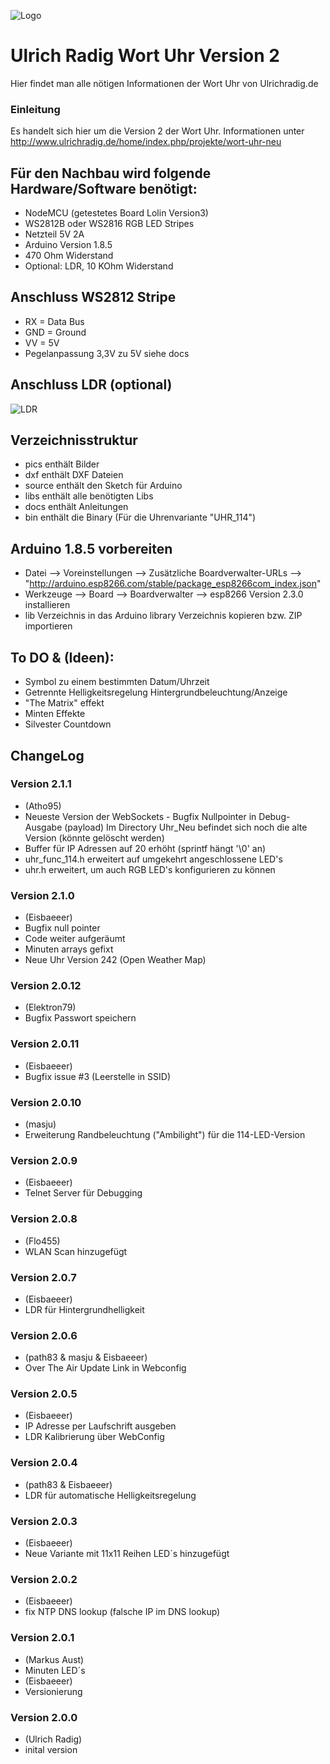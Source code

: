 ![Logo](pics/uhr.jpg)
# Ulrich Radig Wort Uhr Version 2

Hier findet man alle nötigen Informationen der Wort Uhr von Ulrichradig.de      

### Einleitung 
Es handelt sich hier um die Version 2 der Wort Uhr. 
Informationen unter http://www.ulrichradig.de/home/index.php/projekte/wort-uhr-neu   

## Für den Nachbau wird folgende Hardware/Software benötigt:
* NodeMCU (getestetes Board Lolin Version3)
* WS2812B oder WS2816 RGB LED Stripes
* Netzteil 5V 2A
* Arduino Version 1.8.5
* 470 Ohm Widerstand
* Optional: LDR, 10 KOhm Widerstand

## Anschluss WS2812 Stripe
* RX = Data Bus
* GND = Ground
* VV = 5V
* Pegelanpassung 3,3V zu 5V siehe docs

## Anschluss LDR (optional)
![LDR](pics/LDR.jpg)
      
## Verzeichnisstruktur
* pics enthält Bilder
* dxf enthält DXF Dateien
* source enthält den Sketch für Arduino
* libs enthält alle benötigten Libs
* docs enthält Anleitungen  
* bin enthält die Binary (Für die Uhrenvariante "UHR_114")

## Arduino 1.8.5 vorbereiten
* Datei --> Voreinstellungen --> Zusätzliche Boardverwalter-URLs --> "http://arduino.esp8266.com/stable/package_esp8266com_index.json"
* Werkzeuge --> Board --> Boardverwalter --> esp8266 Version 2.3.0 installieren
* lib Verzeichnis in das Arduino library Verzeichnis kopieren bzw. ZIP importieren

## To DO & (Ideen):
* Symbol zu einem bestimmten Datum/Uhrzeit
* Getrennte Helligkeitsregelung Hintergrundbeleuchtung/Anzeige 
* "The Matrix" effekt
* Minten Effekte
* Silvester Countdown

## ChangeLog                      
### Version 2.1.1
* (Atho95)
* Neueste Version der WebSockets - Bugfix Nullpointer in Debug-Ausgabe (payload)
     Im Directory Uhr_Neu befindet sich noch die alte Version (könnte gelöscht werden)
* Buffer für IP Adressen auf 20 erhöht (sprintf hängt '\0' an)
* uhr_func_114.h erweitert auf umgekehrt angeschlossene LED's
* uhr.h erweitert, um auch RGB LED's konfigurieren zu können
### Version 2.1.0
* (Eisbaeeer)
* Bugfix null pointer
* Code weiter aufgeräumt
* Minuten arrays gefixt
* Neue Uhr Version 242 (Open Weather Map)
### Version 2.0.12
* (Elektron79)
* Bugfix Passwort speichern
### Version 2.0.11
* (Eisbaeeer)
* Bugfix issue #3 (Leerstelle in SSID)
### Version 2.0.10
* (masju)
* Erweiterung Randbeleuchtung ("Ambilight") für die 114-LED-Version
### Version 2.0.9
* (Eisbaeeer)
* Telnet Server für Debugging
### Version 2.0.8
* (Flo455)
* WLAN Scan hinzugefügt
### Version 2.0.7
* (Eisbaeeer)
* LDR für Hintergrundhelligkeit
### Version 2.0.6
* (path83 & masju & Eisbaeeer)
* Over The Air Update Link in Webconfig
### Version 2.0.5
* (Eisbaeeer)
* IP Adresse per Laufschrift ausgeben
* LDR Kalibrierung über WebConfig
### Version 2.0.4
* (path83 & Eisbaeeer)
* LDR für automatische Helligkeitsregelung
### Version 2.0.3
* (Eisbaeeer)
* Neue Variante mit 11x11 Reihen LED´s hinzugefügt
### Version 2.0.2
* (Eisbaeeer)
* fix NTP DNS lookup (falsche IP im DNS lookup)
### Version 2.0.1
* (Markus Aust)
* Minuten LED´s
* (Eisbaeeer)
* Versionierung
### Version 2.0.0 
* (Ulrich Radig)
* inital version   


